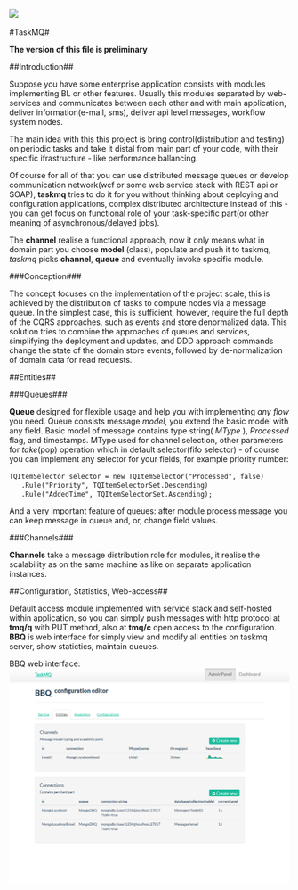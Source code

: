 ![](http://i.creativecommons.org/l/by-nc-nd/3.0/88x31.png "")

#TaskMQ#

**The version of this file is preliminary**


##Introduction##

Suppose you have some enterprise application consists with modules implementing BL or other features.
Usually this modules separated by web-services and communicates between each other and with main application, deliver information(e-mail, sms), deliver api level messages, workflow system nodes.

The main idea with this this project is bring control(distribution and testing) on periodic tasks and take it distal from main part of your code, with their specific ifrastructure - like performance ballancing.

Of course for all of that you can use distributed message queues or develop communication network(wcf or some web service stack with REST api or SOAP), **taskmq** tries to do it for you without thinking about deploying and configuration applications, complex distributed architecture instead of this - you can get focus on functional role of your task-specific part(or other meaning of asynchronous/delayed jobs).

The **channel** realise a functional approach, now it only means what in domain part you choose **model** (class), populate and push it to taskmq, *taskmq* picks **channel**, **queue** and eventually invoke specific module.

###Conception###

The concept focuses on the implementation of the project scale, this is achieved by the distribution of tasks to compute nodes via a message queue. In the simplest case, this is sufficient, however, require the full depth of the CQRS approaches, such as events and store denormalized data. This solution tries to combine the approaches of queues and services, simplifying the deployment and updates, and DDD approach commands change the state of the domain store events, followed by de-normalization of domain data for read requests.

##Entities##

###Queues###

**Queue** designed for flexible usage and help you with implementing *any flow* you need. Queue consists message *model*, you extend the basic model with any field. Basic model of message contains type string( *MType* ), *Processed* flag, and timestamps. MType used for channel selection, other parameters for *take*(pop) operation which in default selector(fifo selector) - of course you can implement any selector for your fields, for example priority number:
~~~
TQItemSelector selector = new TQItemSelector("Processed", false)
   .Rule("Priority", TQItemSelectorSet.Descending)
   .Rule("AddedTime", TQItemSelectorSet.Ascending);
~~~

And a very important feature of queues: after module process message you can keep message in queue and, or, change field values.

###Channels###

**Channels** take a message  distribution role   for modules, it realise the scalability as on the same machine as like on separate application instances.

##Configuration, Statistics, Web-access##

Default access module implemented with service stack and self-hosted within application, so you can simply push messages with http protocol at **tmq/q** with PUT method, also at **tmq/c** open access to the configuration. **BBQ** is web interface for simply view and modify all entities on taskmq server, show statictics, maintain queues.

BBQ web interface: 
<br />![BBQ TaskMQ](doc/bbq2sparkline.png "TaskMQ :: BBQ")

